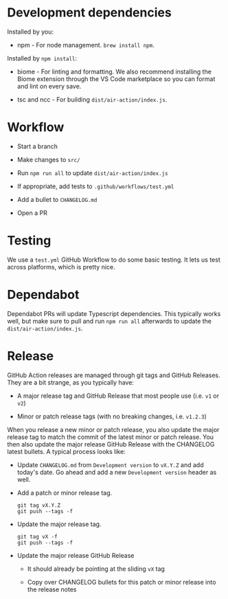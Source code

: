 # Development dependencies

Installed by you:

-   npm - For node management. `brew install npm`.

Installed by `npm install`:

-   biome - For linting and formatting. We also recommend installing the Biome extension through the VS Code marketplace so you can format and lint on every save.

-   tsc and ncc - For building `dist/air-action/index.js`.

# Workflow

-   Start a branch

-   Make changes to `src/`

-   Run `npm run all` to update `dist/air-action/index.js`

-   If appropriate, add tests to `.github/workflows/test.yml`

-   Add a bullet to `CHANGELOG.md`

-   Open a PR

# Testing

We use a `test.yml` GitHub Workflow to do some basic testing. It lets us test across platforms, which is pretty nice.

# Dependabot

Dependabot PRs will update Typescript dependencies. This typically works well, but make sure to pull and run `npm run all` afterwards to update the `dist/air-action/index.js`.

# Release

GitHub Action releases are managed through git tags and GitHub Releases. They are a bit strange, as you typically have:

-   A major release tag and GitHub Release that most people use (i.e. `v1` or `v2`)

-   Minor or patch release tags (with no breaking changes, i.e. `v1.2.3`)

When you release a new minor or patch release, you also update the major release tag to match the commit of the latest minor or patch release. You then also update the major release GitHub Release with the CHANGELOG latest bullets. A typical process looks like:

-   Update `CHANGELOG.md` from `Development version` to `vX.Y.Z` and add today's date. Go ahead and add a new `Development version` header as well.

-   Add a patch or minor release tag.

    ```
    git tag vX.Y.Z
    git push --tags -f
    ```

-   Update the major release tag.

    ```
    git tag vX -f
    git push --tags -f
    ```

-   Update the major release GitHub Release

    -   It should already be pointing at the sliding `vX` tag

    -   Copy over CHANGELOG bullets for this patch or minor release into the release notes
